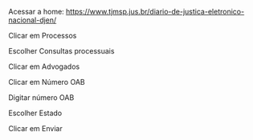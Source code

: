 Acessar a home: https://www.tjmsp.jus.br/diario-de-justica-eletronico-nacional-djen/

Clicar em Processos

Escolher Consultas processuais

Clicar em Advogados

Clicar em Número OAB

Digitar número OAB

Escolher Estado

Clicar em Enviar

